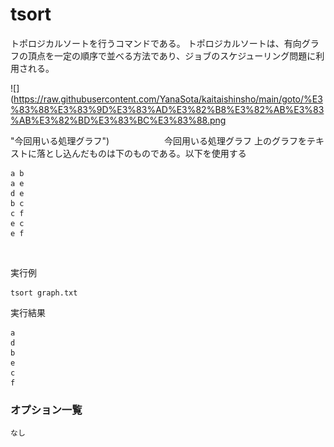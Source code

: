 
[](tsort.md)
# tsort
トポロジカルソートを行うコマンドである。
トポロジカルソートは、有向グラフの頂点を一定の順序で並べる方法であり、ジョブのスケジューリング問題に利用される。


![](https://raw.githubusercontent.com/YanaSota/kaitaishinsho/main/goto/%E3%83%88%E3%83%9D%E3%83%AD%E3%82%B8%E3%82%AB%E3%83%AB%E3%82%BD%E3%83%BC%E3%83%88.png 

"今回用いる処理グラフ")
　　　　　　今回用いる処理グラフ
上のグラフをテキストに落とし込んだものは下のものである。以下を使用する
```
a b
a e
d e
b c
c f
e c
e f
```
<br>

実行例 [](変更しない)

```
tsort graph.txt
```

実行結果 [](変更しない)

```
a
d
b
e
c
f
```
### オプション一覧
    なし
